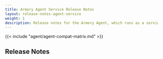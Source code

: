 ```yaml
---
title: Armory Agent Service Release Notes
layout: release-notes-agent-service
weight: 1
description: Release notes for the Armory Agent, which runs as a service and keeps track of your Kubernetes cluster. It works together with the Agent Plugin.
---
```


{{< include "agent/agent-compat-matrix.md" >}}

## Release Notes
### <a class="fas fa-rss" target="_blank" href="https://docs.armory.io/armory-enterprise/release-notes/rn-armory-agent/agent-service/index.xml"></a>

